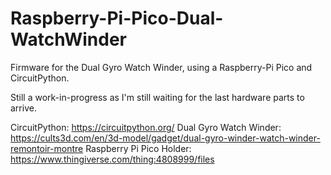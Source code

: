 # Raspberry-Pi-Pico-Dual-WatchWinder

Firmware for the Dual Gyro Watch Winder, using a Raspberry-Pi Pico and CircuitPython.

Still a work-in-progress as I'm still waiting for the last hardware parts to arrive.

CircuitPython: https://circuitpython.org/
Dual Gyro Watch Winder: https://cults3d.com/en/3d-model/gadget/dual-gyro-winder-watch-winder-remontoir-montre
Raspberry Pi Pico Holder: https://www.thingiverse.com/thing:4808999/files
